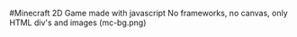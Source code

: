 #Minecraft 2D Game made with javascript
No frameworks, no canvas, only HTML div's and images
(mc-bg.png)